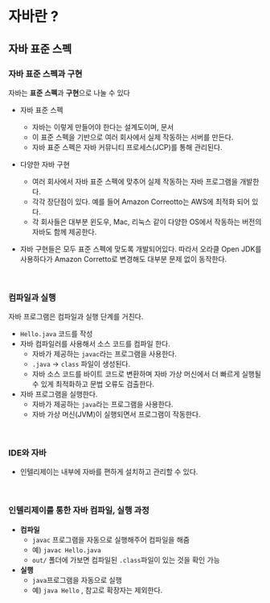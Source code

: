 # 자바란 ? 

## 자바 표준 스펙

### 자바 표준 스펙과 구현

자바는 **표준 스펙**과 **구현**으로 나눌 수 있다
- 자바 표준 스펙
  - 자바는 이렇게 만들어야 한다는 설계도이며, 문서
  - 이 표준 스펙을 기반으로 여러 회사에서 실제 작동하는 서버를 만든다.
  - 자바 표준 스펙은 자바 커뮤니티 프로세스(JCP)를 통해 관리된다.
- 다양한 자바 구현
  - 여러 회사에서 자바 표준 스펙에 맞추어 실제 작동하는 자바 프로그램을 개발한다.
  - 각각 장단점이 있다. 예를 들어 Amazon Correotto는 AWS에 최적화 되어 있다.
  - 각 회사들은 대부분 윈도우, Mac, 리눅스 같이 다양한 OS에서 작동하는 버전의 자바도 함께 제공한다.

- 자바 구현들은 모두 표준 스펙에 맞도록 개발되어있다. 따라서 오라클 Open JDK를 사용하다가 Amazon Corretto로 변경해도 대부분 문제 없이 동작한다.
<br>

### 컴파일과 실행

자바 프로그램은 컴파일과 실행 단계를 거친다.
- `Hello.java` 코드를 작성
- 자바 컴파일러를 사용해서 소스 코드를 컴파일 한다.
  - 자바가 제공하는 `javac`라는 프로그램을 사용한다.
  - `.java` -> `class` 파일이 생성된다.
  - 자바 소스 코드를 바이트 코드로 변환하며 자바 가상 머신에서 더 빠르게 실행될 수 있게 최적화하고 문법 오류도 검출한다.
- 자바 프로그램을 실행한다.
  - 자바가 제공하는 `java`라는 프로그램을 사용한다.
  - 자바 가상 머신(JVM)이 실행되면서 프로그램이 작동한다.
<br>

### IDE와 자바

- 인텔리제이는 내부에 자바를 편하게 설치하고 관리할 수 있다.
<br>

### 인텔리제이를 통한 자바 컴파일, 실행 과정

- **컴파일**
  - `javac` 프로그램을 자동으로 실행해주어 컴파일을 해줌
  - 예) `javac Hello.java`
  - `out/` 폴더에 가보면 컴파일된 `.class`파일이 있는 것을 확인 가능
- **실행**
  - `java`프로그램을 자동으로 실행
  - 예) `java Hello` , 참고로 확장자는 제외한다.
<br>
